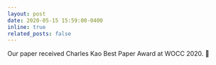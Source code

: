 ```yaml
---
layout: post
date: 2020-05-15 15:59:00-0400
inline: true
related_posts: false
---
```


Our paper received Charles Kao Best Paper Award at WOCC 2020. :dizzy:
